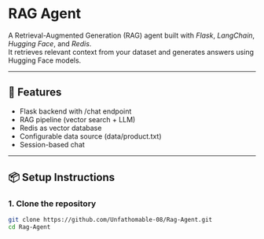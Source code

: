 # RAG Agent

A Retrieval-Augmented Generation (RAG) agent built with *Flask*, *LangChain*, *Hugging Face*, and *Redis*.  
It retrieves relevant context from your dataset and generates answers using Hugging Face models.

---

## 🚀 Features
- Flask backend with /chat endpoint  
- RAG pipeline (vector search + LLM)  
- Redis as vector database  
- Configurable data source (data/product.txt)  
- Session-based chat  

---

## 📦 Setup Instructions

### 1. Clone the repository
```bash
git clone https://github.com/Unfathomable-08/Rag-Agent.git
cd Rag-Agent
